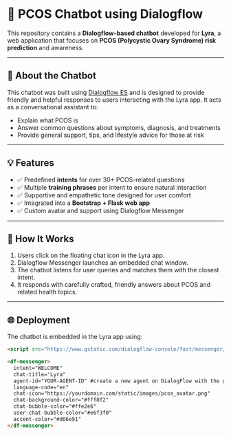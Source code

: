 # 🤖 PCOS Chatbot using Dialogflow

This repository contains a **Dialogflow-based chatbot** developed for **Lyra**, a web application that focuses on **PCOS (Polycystic Ovary Syndrome) risk prediction** and awareness.

---

## 🧠 About the Chatbot

This chatbot was built using [Dialogflow ES](https://dialogflow.cloud.google.com/) and is designed to provide friendly and helpful responses to users interacting with the Lyra app. It acts as a conversational assistant to:
- Explain what PCOS is
- Answer common questions about symptoms, diagnosis, and treatments
- Provide general support, tips, and lifestyle advice for those at risk

---

## 💡 Features

- ✅ Predefined **intents** for over 30+ PCOS-related questions
- ✅ Multiple **training phrases** per intent to ensure natural interaction
- ✅ Supportive and empathetic tone designed for user comfort
- ✅ Integrated into a **Bootstrap + Flask web app**
- ✅ Custom avatar and support using Dialogflow Messenger

---

## 🚀 How It Works

1. Users click on the floating chat icon in the Lyra app.
2. Dialogflow Messenger launches an embedded chat window.
3. The chatbot listens for user queries and matches them with the closest intent.
4. It responds with carefully crafted, friendly answers about PCOS and related health topics.

---

## 🌐 Deployment

The chatbot is embedded in the Lyra app using:

```html
<script src="https://www.gstatic.com/dialogflow-console/fast/messenger/bootstrap.js?v=1"></script>

<df-messenger>
  intent="WELCOME"
  chat-title="Lyra"
  agent-id="YOUR-AGENT-ID" #create a new agent on DialogFlow with the given intent files and add the agent ID here.
  language-code="en"
  chat-icon="https://yourdomain.com/static/images/pcos_avatar.png"
  chat-background-color="#fff8f2"
  chat-bubble-color="#ffe2e6"
  user-chat-bubble-color="#e6f3f0"
  accent-color="#d06e91"
</df-messenger>
```
